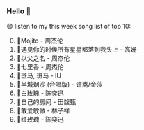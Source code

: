 

### Hello 👋

😄 listen to my this week song list of top 10:

0. 🌈Mojito - 周杰伦
1. 🌈遇见你的时候所有星星都落到我头上 - 高姗
2. 🌈以父之名 - 周杰伦
3. 🌈七里香 - 周杰伦
4. 🌈斑马, 斑马 - IU
5. 🌈半城烟沙 (合唱版) - 许嵩/金莎
6. 🌈白玫瑰 - 陈奕迅
7. 🌈自己的房间 - 田馥甄
8. 🌈敢爱敢做 - 林子祥
9. 🌈红玫瑰 - 陈奕迅

